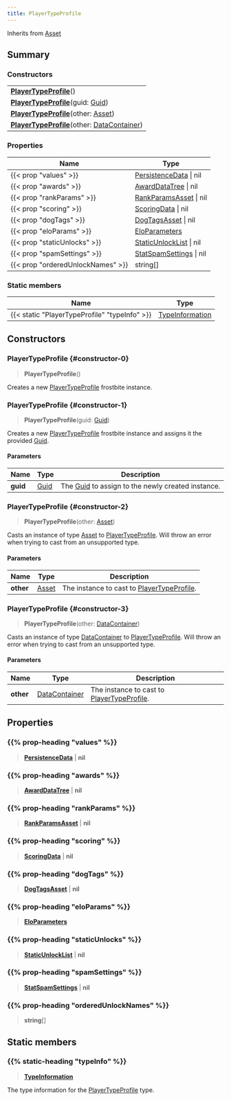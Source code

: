 ```yaml
---
title: PlayerTypeProfile
---
```


Inherits from [Asset](/vext/ref/fb/asset)

## Summary

### Constructors

|  |
| --- |
| **[PlayerTypeProfile](#constructor-0)**() |
| **[PlayerTypeProfile](#constructor-1)**(guid: [Guid](/vext/ref/shared/type/guid)) |
| **[PlayerTypeProfile](#constructor-2)**(other: [Asset](/vext/ref/fb/asset)) |
| **[PlayerTypeProfile](#constructor-3)**(other: [DataContainer](/vext/ref/shared/type/datacontainer)) |

### Properties

| Name | Type |
| ---- | ---- |
| {{< prop "values" >}} | [PersistenceData](/vext/ref/fb/persistencedata) \| nil |
| {{< prop "awards" >}} | [AwardDataTree](/vext/ref/fb/awarddatatree) \| nil |
| {{< prop "rankParams" >}} | [RankParamsAsset](/vext/ref/fb/rankparamsasset) \| nil |
| {{< prop "scoring" >}} | [ScoringData](/vext/ref/fb/scoringdata) \| nil |
| {{< prop "dogTags" >}} | [DogTagsAsset](/vext/ref/fb/dogtagsasset) \| nil |
| {{< prop "eloParams" >}} | [EloParameters](/vext/ref/fb/eloparameters) |
| {{< prop "staticUnlocks" >}} | [StaticUnlockList](/vext/ref/fb/staticunlocklist) \| nil |
| {{< prop "spamSettings" >}} | [StatSpamSettings](/vext/ref/fb/statspamsettings) \| nil |
| {{< prop "orderedUnlockNames" >}} | string[] |

### Static members

| Name | Type |
| ---- | ---- |
| {{< static "PlayerTypeProfile" "typeInfo" >}} | [TypeInformation](/vext/ref/shared/type/typeinformation) |

## Constructors

### PlayerTypeProfile {#constructor-0}

> **PlayerTypeProfile**()

Creates a new [PlayerTypeProfile](/vext/ref/fb/playertypeprofile) frostbite instance.

### PlayerTypeProfile {#constructor-1}

> **PlayerTypeProfile**(guid: [Guid](/vext/ref/shared/type/guid))

Creates a new [PlayerTypeProfile](/vext/ref/fb/playertypeprofile) frostbite instance and assigns it the provided [Guid](/vext/ref/shared/type/guid).

#### Parameters

| Name | Type | Description |
| ---- | ---- | ----------- |
| **guid** | [Guid](/vext/ref/shared/type/guid) | The [Guid](/vext/ref/shared/type/guid) to assign to the newly created instance. |

### PlayerTypeProfile {#constructor-2}

> **PlayerTypeProfile**(other: [Asset](/vext/ref/fb/asset))

Casts an instance of type [Asset](/vext/ref/fb/asset) to [PlayerTypeProfile](/vext/ref/fb/playertypeprofile). Will throw an error when trying to cast from an unsupported type.

#### Parameters

| Name | Type | Description |
| ---- | ---- | ----------- |
| **other** | [Asset](/vext/ref/fb/asset) | The instance to cast to [PlayerTypeProfile](/vext/ref/fb/playertypeprofile). |

### PlayerTypeProfile {#constructor-3}

> **PlayerTypeProfile**(other: [DataContainer](/vext/ref/shared/type/datacontainer))

Casts an instance of type [DataContainer](/vext/ref/shared/type/datacontainer) to [PlayerTypeProfile](/vext/ref/fb/playertypeprofile). Will throw an error when trying to cast from an unsupported type.

#### Parameters

| Name | Type | Description |
| ---- | ---- | ----------- |
| **other** | [DataContainer](/vext/ref/shared/type/datacontainer) | The instance to cast to [PlayerTypeProfile](/vext/ref/fb/playertypeprofile). |

## Properties

### {{% prop-heading "values" %}}

> **[PersistenceData](/vext/ref/fb/persistencedata)** \| **nil**

### {{% prop-heading "awards" %}}

> **[AwardDataTree](/vext/ref/fb/awarddatatree)** \| **nil**

### {{% prop-heading "rankParams" %}}

> **[RankParamsAsset](/vext/ref/fb/rankparamsasset)** \| **nil**

### {{% prop-heading "scoring" %}}

> **[ScoringData](/vext/ref/fb/scoringdata)** \| **nil**

### {{% prop-heading "dogTags" %}}

> **[DogTagsAsset](/vext/ref/fb/dogtagsasset)** \| **nil**

### {{% prop-heading "eloParams" %}}

> **[EloParameters](/vext/ref/fb/eloparameters)**

### {{% prop-heading "staticUnlocks" %}}

> **[StaticUnlockList](/vext/ref/fb/staticunlocklist)** \| **nil**

### {{% prop-heading "spamSettings" %}}

> **[StatSpamSettings](/vext/ref/fb/statspamsettings)** \| **nil**

### {{% prop-heading "orderedUnlockNames" %}}

> **string**[]

## Static members

### {{% static-heading "typeInfo" %}}

> **[TypeInformation](/vext/ref/shared/type/typeinformation)**

The type information for the [PlayerTypeProfile](/vext/ref/fb/playertypeprofile) type.


